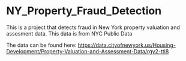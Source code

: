 # NY_Property_Fraud_Detection

This is a project that detects fraud in New York property valuation and assesment data. This data is from NYC Public Data

The data can be found here: https://data.cityofnewyork.us/Housing-Development/Property-Valuation-and-Assessment-Data/rgy2-tti8
